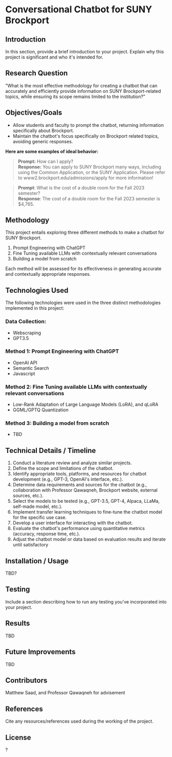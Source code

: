 # Conversational Chatbot for SUNY Brockport

## Introduction

In this section, provide a brief introduction to your project. Explain why this project is significant and who it's intended for.

## Research Question

"What is the most effective methodology for creating a chatbot that can accurately and efficiently provide information on SUNY Brockport-related topics, while ensuring its scope remains limited to the institution?"

## Objectives/Goals

- Allow students and faculty to prompt the chatbot, returning information specifically about Brockport. 
- Maintain the chatbot's focus specifically on Brockport related topics, avoiding generic responses.

**Here are some examples of ideal behavior:**

> **Prompt:** How can I apply?  
> **Response:** You can apply to SUNY Brockport many ways, including using the Common Application, or the SUNY Application. Please refer to www2.brockport.edu/admissions/apply for more information!

> **Prompt**: What is the cost of a double room for the Fall 2023 semester?  
> **Response**: The cost of a double room for the Fall 2023 semester is $4,765. 

## Methodology

This project entails exploring three different methods to make a chatbot for SUNY Brockport.

1. Prompt Engineering with ChatGPT
2. Fine Tuning available LLMs with contextually relevant conversations
3. Building a model from scratch

Each method will be assessed for its effectiveness in generating accurate and contextually appropriate responses.

## Technologies Used

The following technologies were used in the three distinct methodologies implemented in this project:

### Data Collection:
- Webscraping
- GPT3.5

### Method 1: Prompt Engineering with ChatGPT
- OpenAI API
- Semantic Search
- Javascript

### Method 2: Fine Tuning available LLMs with contextually relevant conversations
- Low-Rank Adaptation of Large Language Models (LoRA), and qLoRA
- GGML/GPTQ Quantization

### Method 3: Building a model from scratch
- TBD

## Technical Details / Timeline

1. Conduct a literature review and analyze similar projects.
2. Define the scope and limitations of the chatbot.
3. Identify appropriate tools, platforms, and resources for chatbot development (e.g., GPT-3, OpenAI's interface, etc.).
4. Determine data requirements and sources for the chatbot (e.g., collaboration with Professor Qawaqneh, Brockport website, external sources, etc.).
5. Select the models to be tested (e.g., GPT-3.5, GPT-4, Alpaca, LLaMa, self-made model, etc.).
6. Implement transfer learning techniques to fine-tune the chatbot model for the specific use case.
7. Develop a user interface for interacting with the chatbot.
8. Evaluate the chatbot's performance using quantitative metrics (accuracy, response time, etc.).
9. Adjust the chatbot model or data based on evaluation results and iterate until satisfactory 

## Installation / Usage

TBD?

## Testing

Include a section describing how to run any testing you've incorporated into your project.

## Results

TBD

## Future Improvements

TBD

## Contributors

Matthew Saad, and Professor Qawaqneh for advisement

## References

Cite any resources/references used during the working of the project.

## License

?
